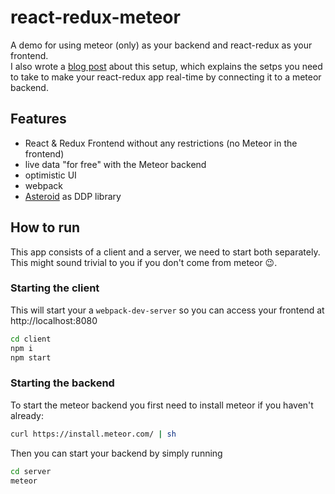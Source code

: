 # react-redux-meteor

A demo for using meteor (only) as your backend and react-redux as your frontend.  
I also wrote a [blog post]() about this setup, which explains the setps you need to take to make your react-redux app real-time by connecting it to a meteor backend.

## Features

- React & Redux Frontend without any restrictions (no Meteor in the frontend)
- live data "for free" with the Meteor backend
- optimistic UI
- webpack
- [Asteroid](https://github.com/mondora/asteroid) as DDP library

## How to run

This app consists of a client and a server, we need to start both separately. This might sound trivial to you if you don't come from meteor 😉.

### Starting the client

This will start your a `webpack-dev-server` so you can access your frontend at http://localhost:8080
```sh
cd client
npm i
npm start
```

### Starting the backend

To start the meteor backend you first need to install meteor if you haven't already:
```sh
curl https://install.meteor.com/ | sh
```
Then you can start your backend by simply running
```sh
cd server
meteor
```

